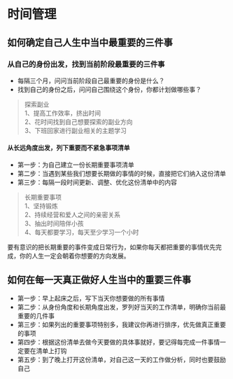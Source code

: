# 时间管理

## 如何确定自己人生中当中最重要的三件事

### 从自己的身份出发，找到当前阶段最重要的三件事
* 每隔三个月，问问当前阶段自己最重要的身份是什么？
* 找到自己的身份之后，问问自己围绕这个身份，你都计划做哪些事？

> 探索副业<br/>
> 1、提高工作效率，挤出时间<br/>
> 2、花时间找到自己想要探索的副业方向<br/>
> 3、下班回家进行副业相关的主题学习



#### 从长远角度出发，列下重要而不紧急事项清单
* 第一步：为自己建立一份长期重要事项清单
* 第二步：当遇到某些我们想要长期做的事情的时候，直接把它们纳入这份清单
* 第三步：每隔一段时间更新、调整、优化这份清单中的内容

> 长期重要事项<br/>
> 1、坚持锻炼<br/>
> 2、持续经营和爱人之间的亲密关系<br/>
> 3、抽出时间陪伴小孩<br/>
> 4、每天都要学习，每天至少学习一个小时<br/>

要有意识的把长期重要的事件变成日常行为，如果你每天都把重要的事情优先完成，你的人生一定会朝着你想要的方向发展。


## 如何在每一天真正做好人生当中的重要三件事
* 第一步：早上起床之后，写下当天你想要做的所有事情
* 第二步：从身份角度和长期角度出发，罗列好当天的工作清单，明确你当前最重要的几件事
* 第三步：如果列出的重要事项特别多，我建议你再进行排序，优先做真正重要的事项
* 第四步：根据这份清单去做今天要做的具体事就好，要记得每完成一件事情一定要在清单上打钩
* 第五步：到了晚上打开这份清单，对自己这一天的工作做分析，同时也要鼓励自己
